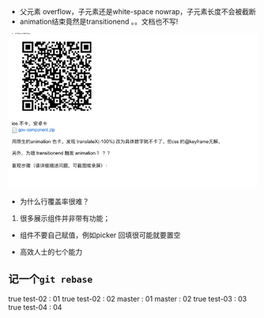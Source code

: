 - 父元素 overflow，子元素还是white-space nowrap，子元素长度不会被截断
- animation结束竟然是transitionend 。。文档也不写!

![](2019-11-24-02-45-25.png)

- 为什么行覆盖率很难？
1. 很多展示组件并非带有功能；

- 组件不要自己赋值，例如picker 回填很可能就要置空

- 高效人士的七个能力

## 记一个`git rebase`
true test-02 : 01
true test-02 : 02
master : 01
master : 02
true test-03 : 03
true test-04 : 04